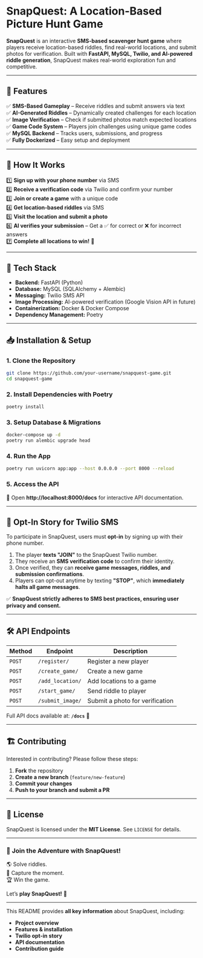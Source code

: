# SnapQuest: A Location-Based Picture Hunt Game

**SnapQuest** is an interactive **SMS-based scavenger hunt game** where players receive location-based riddles, find real-world locations, and submit photos for verification. Built with **FastAPI, MySQL, Twilio, and AI-powered riddle generation**, SnapQuest makes real-world exploration fun and competitive.

---

## 🚀 **Features**
✅ **SMS-Based Gameplay** – Receive riddles and submit answers via text  
✅ **AI-Generated Riddles** – Dynamically created challenges for each location  
✅ **Image Verification** – Check if submitted photos match expected locations  
✅ **Game Code System** – Players join challenges using unique game codes  
✅ **MySQL Backend** – Tracks users, submissions, and progress  
✅ **Fully Dockerized** – Easy setup and deployment  

---

## 📜 **How It Works**
1️⃣ **Sign up with your phone number** via SMS  
2️⃣ **Receive a verification code** via Twilio and confirm your number  
3️⃣ **Join or create a game** with a unique code  
4️⃣ **Get location-based riddles** via SMS  
5️⃣ **Visit the location and submit a photo**  
6️⃣ **AI verifies your submission** – Get a ✅ for correct or ❌ for incorrect answers  
7️⃣ **Complete all locations to win!** 🎉  

---

## 🔧 **Tech Stack**
- **Backend:** FastAPI (Python)
- **Database:** MySQL (SQLAlchemy + Alembic)
- **Messaging:** Twilio SMS API
- **Image Processing:** AI-powered verification (Google Vision API in future)
- **Containerization:** Docker & Docker Compose
- **Dependency Management:** Poetry

---

## 📥 **Installation & Setup**
### **1. Clone the Repository**
```sh
git clone https://github.com/your-username/snapquest-game.git
cd snapquest-game
```

### **2. Install Dependencies with Poetry**
```sh
poetry install
```

### **3. Setup Database & Migrations**
```sh
docker-compose up -d
poetry run alembic upgrade head
```

### **4. Run the App**
```sh
poetry run uvicorn app:app --host 0.0.0.0 --port 8000 --reload
```

### **5. Access the API**
📍 Open **http://localhost:8000/docs** for interactive API documentation.

---

## 📩 **Opt-In Story for Twilio SMS**
To participate in SnapQuest, users must **opt-in** by signing up with their phone number.  
1. The player **texts "JOIN"** to the SnapQuest Twilio number.  
2. They receive an **SMS verification code** to confirm their identity.  
3. Once verified, they can **receive game messages, riddles, and submission confirmations**.  
4. Players can opt-out anytime by texting **"STOP"**, which **immediately halts all game messages**.  

✅ **SnapQuest strictly adheres to SMS best practices, ensuring user privacy and consent.**  

---

## 🛠 **API Endpoints**
| Method | Endpoint | Description |
|--------|------------|--------------------------------|
| `POST` | `/register/` | Register a new player |
| `POST` | `/create_game/` | Create a new game |
| `POST` | `/add_location/` | Add locations to a game |
| `POST` | `/start_game/` | Send riddle to player |
| `POST` | `/submit_image/` | Submit a photo for verification |

Full API docs available at: **`/docs`** 📜

---

## 🏗 **Contributing**
Interested in contributing? Please follow these steps:
1. **Fork** the repository  
2. **Create a new branch** (`feature/new-feature`)  
3. **Commit your changes**  
4. **Push to your branch and submit a PR**  

---

## 📄 **License**
SnapQuest is licensed under the **MIT License**. See `LICENSE` for details.

---

### 🎯 **Join the Adventure with SnapQuest!**
🌎 Solve riddles.  
📸 Capture the moment.  
🏆 Win the game.  

Let’s **play SnapQuest!** 🚀  

---

This README provides **all key information** about SnapQuest, including:
- **Project overview**
- **Features & installation**
- **Twilio opt-in story**
- **API documentation**
- **Contribution guide**

